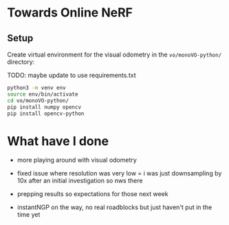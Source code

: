 # Towards Online NeRF

## Setup

Create virtual environment for the visual odometry in the `vo/monoVO-python/` directory:

TODO: maybe update to use requirements.txt

```bash
python3 -m venv env
source env/bin/activate
cd vo/monoVO-python/
pip install numpy opencv
pip install opencv-python
```

# What have I done

- more playing around with visual odometry 
- fixed issue where resolution was very low = i was just downsampling by 10x after an initial investigation so nws there
- prepping results so expectations for those next week

- instantNGP on the way, no real roadblocks but just haven't put in the time yet


